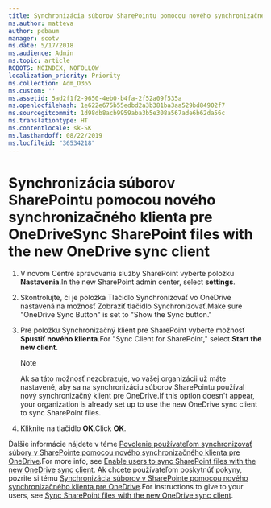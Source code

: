```yaml
---
title: Synchronizácia súborov SharePointu pomocou nového synchronizačného klienta pre OneDrive
ms.author: matteva
author: pebaum
manager: scotv
ms.date: 5/17/2018
ms.audience: Admin
ms.topic: article
ROBOTS: NOINDEX, NOFOLLOW
localization_priority: Priority
ms.collection: Adm_O365
ms.custom: ''
ms.assetid: 5ad2f1f2-9650-4eb0-b4fa-2f52a09f535a
ms.openlocfilehash: 1e622e675b55edbd2a3b381ba3aa529bd84902f7
ms.sourcegitcommit: 1d98db8acb9959aba3b5e308a567ade6b62da56c
ms.translationtype: HT
ms.contentlocale: sk-SK
ms.lasthandoff: 08/22/2019
ms.locfileid: "36534218"
---
```

# <a name="sync-sharepoint-files-with-the-new-onedrive-sync-client"></a><span data-ttu-id="eac82-102">Synchronizácia súborov SharePointu pomocou nového synchronizačného klienta pre OneDrive</span><span class="sxs-lookup"><span data-stu-id="eac82-102">Sync SharePoint files with the new OneDrive sync client</span></span>

1. <span data-ttu-id="eac82-103">V novom Centre spravovania služby SharePoint vyberte položku **Nastavenia**.</span><span class="sxs-lookup"><span data-stu-id="eac82-103">In the new SharePoint admin center, select **settings**.</span></span>
    
2. <span data-ttu-id="eac82-104">Skontrolujte, či je položka Tlačidlo Synchronizovať vo OneDrive nastavená na možnosť Zobraziť tlačidlo Synchronizovať.</span><span class="sxs-lookup"><span data-stu-id="eac82-104">Make sure "OneDrive Sync Button" is set to "Show the Sync button."</span></span>
    
3. <span data-ttu-id="eac82-105">Pre položku Synchronizačný klient pre SharePoint vyberte možnosť **Spustiť nového klienta**.</span><span class="sxs-lookup"><span data-stu-id="eac82-105">For "Sync Client for SharePoint," select **Start the new client**.</span></span>
    
    > [!NOTE]
    > <span data-ttu-id="eac82-106">Ak sa táto možnosť nezobrazuje, vo vašej organizácii už máte nastavené, aby sa na synchronizáciu súborov SharePointu používal nový synchronizačný klient pre OneDrive.</span><span class="sxs-lookup"><span data-stu-id="eac82-106">If this option doesn't appear, your organization is already set up to use the new OneDrive sync client to sync SharePoint files.</span></span> 
  
4. <span data-ttu-id="eac82-107">Kliknite na tlačidlo **OK**.</span><span class="sxs-lookup"><span data-stu-id="eac82-107">Click **OK**.</span></span>
    
<span data-ttu-id="eac82-108">Ďalšie informácie nájdete v téme [Povolenie používateľom synchronizovať súbory v SharePointe pomocou nového synchronizačného klienta pre OneDrive](https://go.microsoft.com/fwlink/?linkid=866433).</span><span class="sxs-lookup"><span data-stu-id="eac82-108">For more info, see [Enable users to sync SharePoint files with the new OneDrive sync client](https://go.microsoft.com/fwlink/?linkid=866433).</span></span> <span data-ttu-id="eac82-109">Ak chcete používateľom poskytnúť pokyny, pozrite si tému [Synchronizácia súborov v SharePointe pomocou nového synchronizačného klienta pre OneDrive](https://go.microsoft.com/fwlink/?linkid=866427).</span><span class="sxs-lookup"><span data-stu-id="eac82-109">For instructions to give to your users, see [Sync SharePoint files with the new OneDrive sync client](https://go.microsoft.com/fwlink/?linkid=866427).</span></span>
  


